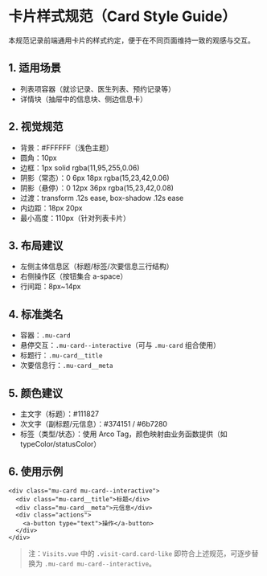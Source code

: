 # 卡片样式规范（Card Style Guide）

本规范记录前端通用卡片的样式约定，便于在不同页面维持一致的观感与交互。

## 1. 适用场景
- 列表项容器（就诊记录、医生列表、预约记录等）
- 详情块（抽屉中的信息块、侧边信息卡）

## 2. 视觉规范
- 背景：#FFFFFF（浅色主题）
- 圆角：10px
- 边框：1px solid rgba(11,95,255,0.06)
- 阴影（常态）：0 6px 18px rgba(15,23,42,0.06)
- 阴影（悬停）：0 12px 36px rgba(15,23,42,0.08)
- 过渡：transform .12s ease, box-shadow .12s ease
- 内边距：18px 20px
- 最小高度：110px（针对列表卡片）

## 3. 布局建议
- 左侧主体信息区（标题/标签/次要信息三行结构）
- 右侧操作区（按钮集合 a-space）
- 行间距：8px~14px

## 4. 标准类名
- 容器：`.mu-card`
- 悬停交互：`.mu-card--interactive`（可与 `.mu-card` 组合使用）
- 标题行：`.mu-card__title`
- 次要信息行：`.mu-card__meta`

## 5. 颜色建议
- 主文字（标题）：#111827
- 次文字（副标题/元信息）：#374151 / #6b7280
- 标签（类型/状态）：使用 Arco Tag，颜色映射由业务函数提供（如 typeColor/statusColor）

## 6. 使用示例
```vue
<div class="mu-card mu-card--interactive">
  <div class="mu-card__title">标题</div>
  <div class="mu-card__meta">元信息</div>
  <div class="actions">
    <a-button type="text">操作</a-button>
  </div>
</div>
```

> 注：`Visits.vue` 中的 `.visit-card.card-like` 即符合上述规范，可逐步替换为 `.mu-card mu-card--interactive`。
